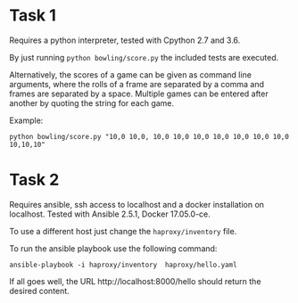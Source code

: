 Task 1
======

Requires a python interpreter, tested with Cpython 2.7 and 3.6.

By just running `python bowling/score.py` the included tests are executed.

Alternatively, the scores of a game can be given as command line arguments,
where the rolls of a frame are separated by a comma and frames are separated by
a space. Multiple games can be entered after another by quoting the string for
each game.

Example:

```
python bowling/score.py "10,0 10,0, 10,0 10,0 10,0 10,0 10,0 10,0 10,0 10,10,10"
```


Task 2
======

Requires ansible, ssh access to localhost and a docker installation on localhost.
Tested with Ansible 2.5.1, Docker 17.05.0-ce.

To use a different host just change the `haproxy/inventory` file.

To run the ansible playbook use the following command:

```
ansible-playbook -i haproxy/inventory  haproxy/hello.yaml
```

If all goes well, the URL http://localhost:8000/hello should return the desired
content.
